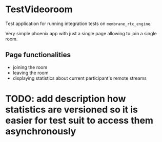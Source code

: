 # TestVideoroom

Test application for running integration tests on `membrane_rtc_engine`.

Very simple phoenix app with just a single page allowing to join a single room.

## Page functionalities
* joining the room
* leaving the room
* displaying statistics about current participant's remote streams


# TODO: add description how statistics are versioned so it is easier for test suit to access them asynchronously 



